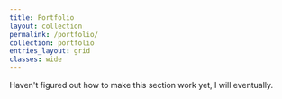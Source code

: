 ```yaml
---
title: Portfolio
layout: collection
permalink: /portfolio/
collection: portfolio
entries_layout: grid
classes: wide
---
```


Haven't figured out how to make this section work yet, I will eventually.